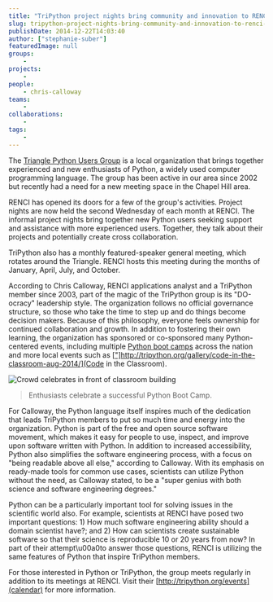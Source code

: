 ```yaml
---
title: "TriPython project nights bring community and innovation to RENCI after hours"
slug: tripython-project-nights-bring-community-and-innovation-to-renci-after-hours
publishDate: 2014-12-22T14:03:40
author: ["stephanie-suber"]
featuredImage: null
groups:
    - 
projects:
    - 
people:
    - chris-calloway
teams: 
    - 
collaborations:
    - 
tags:
    - 
---
```

The [Triangle Python Users Group](http://tripython.org/) is a local organization that brings together experienced and new enthusiasts of Python, a widely used computer programming language. The group has been active in our area since 2002 but recently had a need for a new meeting space in the Chapel Hill area.

RENCI has opened its doors for a few of the group's activities. Project nights are now held the second Wednesday of each month at RENCI. The informal project nights bring together new Python users seeking support and assistance with more experienced users. Together, they talk about their projects and potentially create cross collaboration.

TriPython also has a monthly featured-speaker general meeting, which rotates around the Triangle. RENCI hosts this meeting during the months of January, April, July, and October.

According to Chris Calloway, RENCI applications analyst and a TriPython member since 2003, part of the magic of the TriPython group is its "DO-ocracy" leadership style. The organization follows no official governance structure, so those who take the time to step up and do things become decision makers. Because of this philosophy, everyone feels ownership for continued collaboration and growth. In addition to fostering their own learning, the organization has sponsored or co-sponsored many Python-centered events, including multiple [Python boot camps](http://tripython.org/boot-camp/) across the nation and more local events such as [<a href="" target="_blank">"]http://tripython.org/gallery/code-in-the-classroom-aug-2014/](Code in the Classroom).

![Crowd celebrates in front of classroom building](https://renci.org/wp-content/uploads/2014/12/large-2.jpeg)
> Enthusiasts celebrate a successful Python Boot Camp.

For Calloway, the Python language itself inspires much of the dedication that leads TriPython members to put so much time and energy into the organization. Python is part of the free and open source software movement, which makes it easy for people to use, inspect, and improve upon software written with Python. In addition to increased accessibility, Python also simplifies the software engineering process, with a focus on "being readable above all else," according to Calloway. With its emphasis on ready-made tools for common use cases, scientists can utilize Python without the need, as Calloway stated, to be a "super genius with both science and software engineering degrees."

Python can be a particularly important tool for solving issues in the scientific world also. For example, scientists at RENCI have posed two important questions: 1) How much software engineering ability should a domain scientist have?; and 2) How can scientists create sustainable software so that their science is reproducible 10 or 20 years from now? In part of their attempt\u00a0to answer those questions, RENCI is utilizing the same features of Python that inspire TriPython members.

For those interested in Python or TriPython, the group meets regularly in addition to its meetings at RENCI. Visit their [http://tripython.org/events](calendar) for more information.

